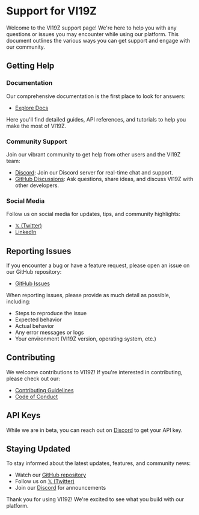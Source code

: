# Support for VI19Z

Welcome to the VI19Z support page! We're here to help you with any questions or issues you may encounter while using our platform. This document outlines the various ways you can get support and engage with our community.

## Getting Help

### Documentation

Our comprehensive documentation is the first place to look for answers:

- [Explore Docs](https://docs.VI19Z.ai)

Here you'll find detailed guides, API references, and tutorials to help you make the most of VI19Z.

### Community Support

Join our vibrant community to get help from other users and the VI19Z team:

- [Discord](https://discord.com/invite/JTSBGRZrzj): Join our Discord server for real-time chat and support.
- [GitHub Discussions](https://github.com/VI19Z-ai/VI19Z/discussions): Ask questions, share ideas, and discuss VI19Z with other developers.

### Social Media

Follow us on social media for updates, tips, and community highlights:

- [𝕏 (Twitter)](https://x.com/VI19Z_ai)
- [LinkedIn](https://www.linkedin.com/company/VI19Z-ai)

## Reporting Issues

If you encounter a bug or have a feature request, please open an issue on our GitHub repository:

- [GitHub Issues](https://github.com/VI19Z-ai/VI19Z/issues)

When reporting issues, please provide as much detail as possible, including:

- Steps to reproduce the issue
- Expected behavior
- Actual behavior
- Any error messages or logs
- Your environment (VI19Z version, operating system, etc.)

## Contributing

We welcome contributions to VI19Z! If you're interested in contributing, please check out our:

- [Contributing Guidelines](https://github.com/VI19Z-ai/VI19Z/blob/main/CONTRIBUTING.md)
- [Code of Conduct](https://github.com/VI19Z-ai/VI19Z/blob/main/CODE_OF_CONDUCT.md)

## API Keys

While we are in beta, you can reach out on [Discord](https://discord.com/invite/JTSBGRZrzj) to get your API key.

## Staying Updated

To stay informed about the latest updates, features, and community news:

- Watch our [GitHub repository](https://github.com/VI19Z-ai/VI19Z)
- Follow us on [𝕏 (Twitter)](https://x.com/VI19Z_ai)
- Join our [Discord](https://discord.com/invite/JTSBGRZrzj) for announcements

Thank you for using VI19Z! We're excited to see what you build with our platform.
